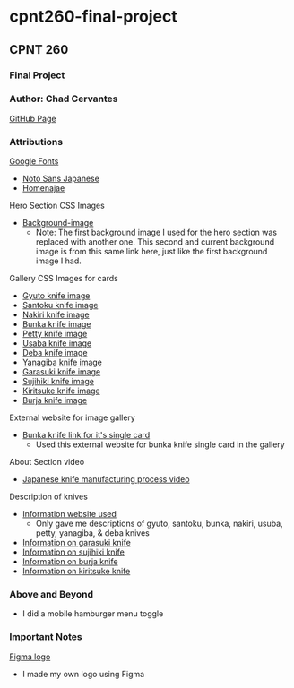 # cpnt260-final-project
## CPNT 260
### Final Project 
### Author: Chad Cervantes 

[GitHub Page](https://chad-cervantes.github.io/cpnt260-final-project/)

### Attributions

[Google Fonts](https://fonts.google.com/)
- [Noto Sans Japanese](https://fonts.google.com/noto/specimen/Noto+Sans+JP)
- [Homenajae](https://fonts.google.com/specimen/Homenaje?query=ming&sort=popularity)

Hero Section CSS Images
- [Background-image](https://sharpedgeshop.com/products/sg2-bunka-matte-165mm)
  - Note: The first background image I used for the hero section was replaced with another one. This second and current background image is from this same link here, just like the first background image I had.

Gallery CSS Images for cards
- [Gyuto knife image](https://www.chefslocker.co.uk/store/p87/WASakai.html)
- [Santoku knife image](https://www.justonecookbook.com/your-guide-to-japanese-knives/)
- [Nakiri knife image](https://www.koiknives.com/blogs/japanese-knives/santoku-vs-nakiri-knives-which-one-is-right-for-you)
- [Bunka knife image](https://knifewear.com/products/yoshikane-shirogami-stainless-nashiji-bunka-165mm)
- [Petty knife image](https://staysharpmtl.com/en/collections/petty/products/hitohira-imojiya-th-aogami-super-petty-120mm)
- [Usaba knife image](https://en.wikipedia.org/wiki/Usuba_b%C5%8Dch%C5%8D)
- [Deba knife image](https://www.chefslocker.co.uk/deba--butchery.html)
- [Yanagiba knife image](https://en.wikipedia.org/wiki/Yanagi_ba)
- [Garasuki knife image](https://takahashikusu.co.jp/en/product/468/)
- [Sujihiki knife image](https://staysharpmtl.com/en/products/hado-ginsan-sujihiki-270-mm-kijiro-laque)
- [Kiritsuke knife image](https://staysharpmtl.com/en/products/yoshikane-skd-nashiji-kiritsuke-gyuto-240mm-tagayasan)
- [Burja knife image](https://osterrob.si/products/burja-noz-za-prsut-300-mm)

External website for image gallery 
- [Bunka knife link for it's single card](https://knifewear.com/collections/bunka/products/hatsukokoro-kumokage-aogami-kurouchi-damascus-bunka-180mm)
  - Used this external website for bunka knife single card in the gallery 

About Section video
- [Japanese knife manufacturing process video](https://www.youtube.com/embed/Q-8dnpiEePk)

Description of knives
- [Information website used](https://sharpedgeshop.com/blogs/knives-101/types-of-japanese-kitchen-knives)
  - Only gave me descriptions of gyuto, santoku, bunka, nakiri, usuba, petty, yanagiba, & deba knives
- [Information on garasuki knife](https://knifetoronto.com/products/sugimoto-western-cm-garasuki-170mm)
- [Information on sujihiki knife](https://www.koiknives.com/blogs/japanese-knives/sujihiki-knife-faqs)
- [Information on burja knife](https://sharpedgeshop.com/products/sg2-burja-prosciutto-knife-300mm)
- [Information on kiritsuke knife](https://chefsvisionknives.com/blogs/chefs-vision-blog/what-is-a-kiritsuke-knife-used-for-here-is-the-answer)

### Above and Beyond 

- I did a mobile hamburger menu toggle

### Important Notes

[Figma logo](https://www.figma.com/file/Tig1HaHmc7ohUgYgi7kdld/CPNT-260-Final-Project-logo?type=design&node-id=0-1&mode=design&t=uC6NUTCpTpXAhTSJ-0)
- I made my own logo using Figma